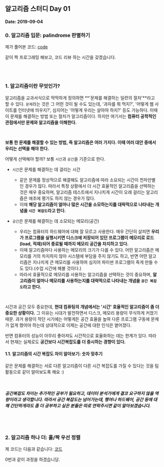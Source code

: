 ## 알고리즘 스터디 Day 01

#### Date: 2019-09-04


### 0. 알고리즘 입문: palindrome 판별하기

제가 풀어본 코드: [code](https://gist.github.com/shoark7/33a0980c65e47c02d5aacf8fc0e91069)

같이 짝 프로그래밍 해보고, 코드 리뷰 하는 시간을 갖겠습니다.


<br>
<br>


### 1. 알고리즘이란 무엇인가?

알고리즘을 교과서식으로 딱딱하게 정의하면 **'문제를 해결하는 일련의 절차'**라고 할 수 있다. `문제`라는 것은 그 어떤 것이 될 수도 있는데, '과자를 뭐 먹지?', '어떻게 웹 사이트를 인터넷에 띄우지?', 심지어는 '어떻게 우리는 살아야 하지?' 등도 가능하다. 이때 이 문제를 해결하는 방법 또는 절차가 알고리즘이다. 하지만 여기서는 **컴퓨터 공학적인 관점에서만 문제와 알고리즘을 이해한다.**

<br>

**보통 한 문제를 해결할 수 있는 방법, 즉 알고리즘은 여러 가지다. 이때 여러 대안 중에서 우리는 선택을 해야 한다.**

어떻게 선택해야 할까? 보통 `시간`과 `공간`을 기준으로 한다.

* `시간`은 문제를 해결하는 데 걸리는 시간
  - 같은 문제를 정상적으로 해결해도 알고리즘에 따라 소요되는 시간이 천차만별인 경우가 많다. 따라서 특정 상황에서 더 시간 효율적인 알고리즘을 선택하는 것은 매우 중요하며, 알고리즘 테스트에서 지나치게 시간이 오래 걸리는 알고리즘은 애초에 평가도 하지 않는 경우가 많다.
  - 이때 **해당 알고리즘이 얼마나 많은 시간을 소모하는지를 대략적으로 나타내는 개념을 `시간 복잡도`라고 한다.**

* `공간`은 문제를 해결하는 데 소모되는 메모리(공간)
  - 우리는 컴퓨터의 하드웨어에 대해 잘 모르고 사용한다. 매우 간단히 살피면 **우리가 프로그램을 실행시키면 디스크에 저장되어 있던 프로그램이 메모리로 로드(load, 적재)되어 종료될 때까지 메모리 공간을 차지하고 있다.**
  - 이때 알고리즘마다 사용하는 메모리의 크기가 다를 수 있다. 어떤 알고리즘은 메모리를 거의 차지하지 않아 시스템에 부담을 주지 않기도 하고, 반면 어떤 알고리즘은 지나치게 큰 메모리를 사용하여 심지어 파이썬 프로그램이 죽게 만들 수도 있다.(수업 시간에 해볼 것이다.)
  - 따라서 효율적으로 메모리를 사용하는 알고리즘을 선택하는 것이 중요하며, **알고리즘이 얼마나 메모리를 사용하는지를 대략적으로 나타내는 개념을 `공간 복잡도`라고 한다.**

<br>

시간과 공간 모두 중요한데, **현대 컴퓨팅의 개념에서는 '시간' 효율적인 알고리즘이 좀 더 중요한 상황이다.** 그 이유는 시대가 발전하면서 디스크, 메모리 용량이 무식하게 커졌기 때문. 과거 용량이 작던 시기에는 어떻게든 공간 효율을 높여 다른 프로그램 구동에 문제가 없게 했어야 하는데 상대적으로 이제는 공간에 대한 인식은 옅어졌다.

반면 컴퓨터의 성능이 아무리 좋아져도 시간적으로 효율화하는 데는 한계가 있다. 따라서 현재는 실제로도 **공간보다 시간복잡도를 더 중시하는 경향이 있다.**


#### 1.1. 알고리즘의 시간 복잡도 차이 알아보기: 숫자 맞추기

같은 문제를 해결하는 서로 다른 알고리즘이 다른 시간 복잡도를 가질 수 있다는 것을 팀 활동으로 같이 알아보도록 해요 :)

<br>

##### 공간복잡도 차이는 추가적인 공부가 필요하고, 데이터 분석가에게 결코 요구하지 않을 역량이라고 생각합니다. 따라서 공간 복잡도는 넘어가는데, 행여나 하드웨어, 공간 등에 대해 간단하게라도 좀 더 공부하고 싶은 분들은 따로 연락주시면 같이 알아보겠습니다.


<br>
<br>


### 2. 알고리즘 하나 더: 홀/짝 우선 정렬

제 코드는 다음과 같습니다: [코드](https://gist.github.com/shoark7/d5c26b9e41f5f1f10a0b7dfe9ec624f7)

0번과 같이 과정을 하겠습니당.

